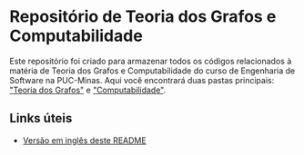 # Repositório de Teoria dos Grafos e Computabilidade

Este repositório foi criado para armazenar todos os códigos relacionados à matéria de Teoria dos Grafos e Computabilidade do curso de Engenharia de Software na PUC-Minas. Aqui você encontrará duas pastas principais: ["Teoria dos Grafos"](./grafos) e ["Computabilidade"](./computabilidade).

## Links úteis

- [Versão em inglês deste README](./README.en.md)
